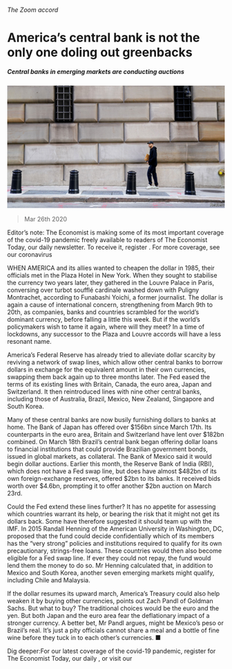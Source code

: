 ###### The Zoom accord

# America’s central bank is not the only one doling out greenbacks 

##### Central banks in emerging markets are conducting auctions 

![image](images/20200328_FNP501.jpg) 

> Mar 26th 2020 

Editor’s note: The Economist is making some of its most important coverage of the covid-19 pandemic freely available to readers of The Economist Today, our daily newsletter. To receive it, register . For more coverage, see our coronavirus 

WHEN AMERICA and its allies wanted to cheapen the dollar in 1985, their officials met in the Plaza Hotel in New York. When they sought to stabilise the currency two years later, they gathered in the Louvre Palace in Paris, conversing over turbot soufflé cardinale washed down with Puligny Montrachet, according to Funabashi Yoichi, a former journalist. The dollar is again a cause of international concern, strengthening from March 9th to 20th, as companies, banks and countries scrambled for the world’s dominant currency, before falling a little this week. But if the world’s policymakers wish to tame it again, where will they meet? In a time of lockdowns, any successor to the Plaza and Louvre accords will have a less resonant name.

America’s Federal Reserve has already tried to alleviate dollar scarcity by reviving a network of swap lines, which allow other central banks to borrow dollars in exchange for the equivalent amount in their own currencies, swapping them back again up to three months later. The Fed eased the terms of its existing lines with Britain, Canada, the euro area, Japan and Switzerland. It then reintroduced lines with nine other central banks, including those of Australia, Brazil, Mexico, New Zealand, Singapore and South Korea.


Many of these central banks are now busily furnishing dollars to banks at home. The Bank of Japan has offered over $156bn since March 17th. Its counterparts in the euro area, Britain and Switzerland have lent over $182bn combined. On March 18th Brazil’s central bank began offering dollar loans to financial institutions that could provide Brazilian government bonds, issued in global markets, as collateral. The Bank of Mexico said it would begin dollar auctions. Earlier this month, the Reserve Bank of India (RBI), which does not have a Fed swap line, but does have almost $482bn of its own foreign-exchange reserves, offered $2bn to its banks. It received bids worth over $4.6bn, prompting it to offer another $2bn auction on March 23rd.

Could the Fed extend these lines further? It has no appetite for assessing which countries warrant its help, or bearing the risk that it might not get its dollars back. Some have therefore suggested it should team up with the IMF. In 2015 Randall Henning of the American University in Washington, DC, proposed that the fund could decide confidentially which of its members has the “very strong” policies and institutions required to qualify for its own precautionary, strings-free loans. These countries would then also become eligible for a Fed swap line. If ever they could not repay, the fund would lend them the money to do so. Mr Henning calculated that, in addition to Mexico and South Korea, another seven emerging markets might qualify, including Chile and Malaysia.

If the dollar resumes its upward march, America’s Treasury could also help weaken it by buying other currencies, points out Zach Pandl of Goldman Sachs. But what to buy? The traditional choices would be the euro and the yen. But both Japan and the euro area fear the deflationary impact of a stronger currency. A better bet, Mr Pandl argues, might be Mexico’s peso or Brazil’s real. It’s just a pity officials cannot share a meal and a bottle of fine wine before they tuck in to each other’s currencies. ■

Dig deeper:For our latest coverage of the covid-19 pandemic, register for The Economist Today, our daily , or visit our 

